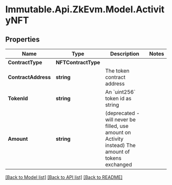 # Immutable.Api.ZkEvm.Model.ActivityNFT

## Properties

Name | Type | Description | Notes
------------ | ------------- | ------------- | -------------
**ContractType** | **NFTContractType** |  | 
**ContractAddress** | **string** | The token contract address | 
**TokenId** | **string** | An &#x60;uint256&#x60; token id as string | 
**Amount** | **string** | (deprecated - will never be filled, use amount on Activity instead) The amount of tokens exchanged | 

[[Back to Model list]](../README.md#documentation-for-models) [[Back to API list]](../README.md#documentation-for-api-endpoints) [[Back to README]](../README.md)

